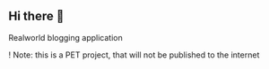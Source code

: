 ## Hi there 👋

Realworld blogging application

! Note: this is a PET project, that will not be published to the internet

